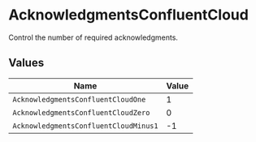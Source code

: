 # AcknowledgmentsConfluentCloud

Control the number of required acknowledgments.


## Values

| Name                                  | Value                                 |
| ------------------------------------- | ------------------------------------- |
| `AcknowledgmentsConfluentCloudOne`    | 1                                     |
| `AcknowledgmentsConfluentCloudZero`   | 0                                     |
| `AcknowledgmentsConfluentCloudMinus1` | -1                                    |